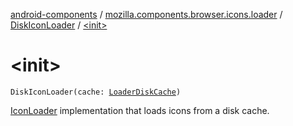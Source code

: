 [android-components](../../index.md) / [mozilla.components.browser.icons.loader](../index.md) / [DiskIconLoader](index.md) / [&lt;init&gt;](./-init-.md)

# &lt;init&gt;

`DiskIconLoader(cache: `[`LoaderDiskCache`](-loader-disk-cache/index.md)`)`

[IconLoader](../-icon-loader/index.md) implementation that loads icons from a disk cache.

